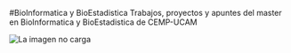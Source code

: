 #BioInformatica y BioEstadistica
Trabajos, proyectos y apuntes del master en BioInformatica y BioEstadistica de CEMP-UCAM

![La imagen no carga](índice.jpg)

